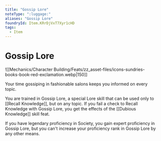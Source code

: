 ```yaml
---
title: "Gossip Lore"
noteType: ":luggage:"
aliases: "Gossip Lore"
foundryId: Item.KRrDjVxT7Xyr1cHD
tags:
  - Item
---
```


# Gossip Lore
![[Mechanics/Character Building/Feats/zz_asset-files/icons-sundries-books-book-red-exclamation.webp|150]]

Your time gossiping in fashionable salons keeps you informed on every topic.

You are trained in Gossip Lore, a special Lore skill that can be used only to [[Recall Knowledge]], but on any topic. If you fail a check to Recall Knowledge with Gossip Lore, you get the effects of the [[Dubious Knowledge]] skill feat.

If you have legendary proficiency in Society, you gain expert proficiency in Gossip Lore, but you can't increase your proficiency rank in Gossip Lore by any other means.
